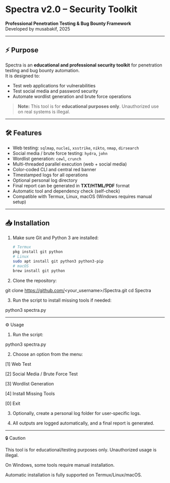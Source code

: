 # Spectra v2.0 – Security Toolkit

**Professional Penetration Testing & Bug Bounty Framework**  
Developed by musabakif, 2025

---

## ⚡ Purpose
Spectra is an **educational and professional security toolkit** for penetration testing and bug bounty automation.  
It is designed to:  
- Test web applications for vulnerabilities  
- Test social media and password security  
- Automate wordlist generation and brute force operations  

> **Note:** This tool is for **educational purposes only**. Unauthorized use on real systems is illegal.

---

## 🛠️ Features

- Web testing: `sqlmap`, `nuclei`, `xsstrike`, `nikto`, `nmap`, `dirsearch`  
- Social media / brute force testing: `hydra`, `john`  
- Wordlist generation: `cewl`, `crunch`  
- Multi-threaded parallel execution (web + social media)  
- Color-coded CLI and central red banner  
- Timestamped logs for all operations  
- Optional personal log directory  
- Final report can be generated in **TXT/HTML/PDF** format  
- Automatic tool and dependency check (self-check)  
- Compatible with Termux, Linux, macOS (Windows requires manual setup)

---

## 📥 Installation

1. Make sure Git and Python 3 are installed:  
   ```bash
   # Termux
   pkg install git python
   # Linux
   sudo apt install git python3 python3-pip
   # macOS
   brew install git python

2. Clone the repository:

git clone https://github.com/<your_username>/Spectra.git
cd Spectra


3. Run the script to install missing tools if needed:

python3 spectra.py




---

⚙️ Usage

1. Run the script:

python3 spectra.py


2. Choose an option from the menu:

[1] Web Test

[2] Social Media / Brute Force Test

[3] Wordlist Generation

[4] Install Missing Tools

[0] Exit



3. Optionally, create a personal log folder for user-specific logs.


4. All outputs are logged automatically, and a final report is generated.




---

🔒 Caution

This tool is for educational/testing purposes only. Unauthorized usage is illegal.

On Windows, some tools require manual installation.

Automatic installation is fully supported on Termux/Linux/macOS.
